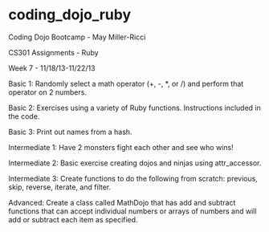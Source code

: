 coding_dojo_ruby
====================

Coding Dojo Bootcamp - May Miller-Ricci

CS301 Assignments - Ruby

Week 7 - 11/18/13-11/22/13

Basic 1:
Randomly select a math operator (+, -, *, or /) and perform that operator on 2 numbers.

Basic 2:
Exercises using a variety of Ruby functions.  Instructions included in the code.

Basic 3:
Print out names from a hash.

Intermediate 1:
Have 2 monsters fight each other and see who wins!

Intermediate 2:
Basic exercise creating dojos and ninjas using attr_accessor.

Intermediate 3:
Create functions to do the following from scratch: previous, skip, reverse, iterate, and filter.

Advanced:
Create a class called MathDojo that has add and subtract functions that can accept individual numbers or arrays of numbers and will add or subtract each item as specified.